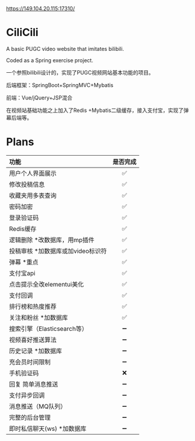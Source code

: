 <https://149.104.20.115:17310/>
# CiliCili
A basic PUGC video website that imitates bilibili.

Coded as a Spring exercise project.

一个参照bilibili设计的，实现了PUGC视频网站基本功能的项目。

后端框架：SpringBoot+SpringMVC+Mybatis

前端：Vue/jQuery+JSP混合

在视频站基础功能之上加入了Redis +Mybatis二级缓存，接入支付宝，实现了弹幕后端等。

# Plans
|  功能   | 是否完成  |
|  :----  | :----:  |
| 用户个人界面展示  | ✅ |
| 修改投稿信息  | ✅ |
| 收藏夹用多表查询  | ✅ |
| 密码加密  | ✅ |
| 登录验证码  | ✅ |
| Redis缓存  | ✅ |
| 逻辑删除 *改数据库，用mp插件  | ✅ |
| 投稿审核 *加数据库或加video标识符  | ✅ |
| 弹幕 *重点  | ✅ |
| 支付宝api  | ✅ |
| 点击提示全改elementui美化  | ✅ |
| 支付回调  | ✅ |
| 排行榜和热度推荐  | ✅ |
| 关注和粉丝 *加数据库  | ✅ |
| 搜索引擎（Elasticsearch等）  | ➖ |
| 视频喜好推送算法  | ➖ |
| 历史记录 *加数据库  | ➖ |
| 充会员时间限制  | ➖ |
| 手机验证码  | ❌ |
| 回复 简单消息推送  | ➖ |
| 支付异步回调  | ➖ |
| 消息推送（MQ队列）  | ➖ |
| 完整的后台管理  | ➖ |
| 即时私信聊天(ws) *加数据库  | ➖ |

